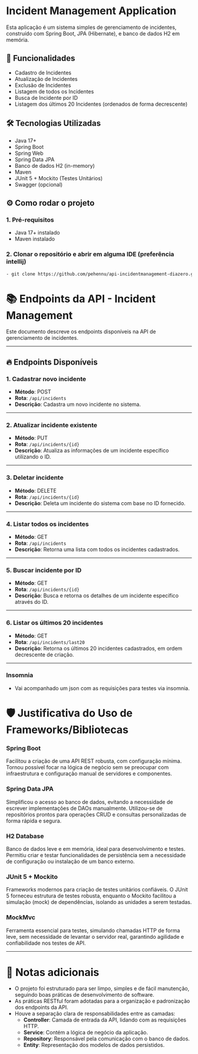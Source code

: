 # Incident Management Application

Esta aplicação é um sistema simples de gerenciamento de incidentes, construído com Spring Boot, JPA (Hibernate), e banco de dados H2 em memória.

## 🚀 Funcionalidades

- Cadastro de Incidentes
- Atualização de Incidentes
- Exclusão de Incidentes
- Listagem de todos os Incidentes
- Busca de Incidente por ID
- Listagem dos últimos 20 Incidentes (ordenados de forma decrescente)

## 🛠️ Tecnologias Utilizadas

- Java 17+
- Spring Boot
- Spring Web
- Spring Data JPA
- Banco de dados H2 (in-memory)
- Maven
- JUnit 5 + Mockito (Testes Unitários)
- Swagger (opcional)

## ⚙️ Como rodar o projeto

### 1. Pré-requisitos
- Java 17+ instalado
- Maven instalado

### 2. Clonar o repositório e abrir em alguma IDE (preferência intellij)

```bash
- git clone https://github.com/pehennu/api-incidentmanagement-diazero.git
```

# 📚 Endpoints da API - Incident Management

Este documento descreve os endpoints disponíveis na API de gerenciamento de incidentes.

---

## 🔥 Endpoints Disponíveis

### 1. Cadastrar novo incidente

- **Método**: POST
- **Rota**: `/api/incidents`
- **Descrição**: Cadastra um novo incidente no sistema.

---

### 2. Atualizar incidente existente

- **Método**: PUT
- **Rota**: `/api/incidents/{id}`
- **Descrição**: Atualiza as informações de um incidente específico utilizando o ID.

---

### 3. Deletar incidente

- **Método**: DELETE
- **Rota**: `/api/incidents/{id}`
- **Descrição**: Deleta um incidente do sistema com base no ID fornecido.

---

### 4. Listar todos os incidentes

- **Método**: GET
- **Rota**: `/api/incidents`
- **Descrição**: Retorna uma lista com todos os incidentes cadastrados.

---

### 5. Buscar incidente por ID

- **Método**: GET
- **Rota**: `/api/incidents/{id}`
- **Descrição**: Busca e retorna os detalhes de um incidente específico através do ID.

---

### 6. Listar os últimos 20 incidentes

- **Método**: GET
- **Rota**: `/api/incidents/last20`
- **Descrição**: Retorna os últimos 20 incidentes cadastrados, em ordem decrescente de criação.

---

### Insomnia
- Vai acompanhado um json com as requisições para testes via insomnia.


# 🛡️ Justificativa do Uso de Frameworks/Bibliotecas

### Spring Boot
Facilitou a criação de uma API REST robusta, com configuração mínima. Tornou possível focar na lógica de negócio sem se preocupar com infraestrutura e configuração manual de servidores e componentes.

### Spring Data JPA
Simplificou o acesso ao banco de dados, evitando a necessidade de escrever implementações de DAOs manualmente. Utilizou-se de repositórios prontos para operações CRUD e consultas personalizadas de forma rápida e segura.

### H2 Database
Banco de dados leve e em memória, ideal para desenvolvimento e testes. Permitiu criar e testar funcionalidades de persistência sem a necessidade de configuração ou instalação de um banco externo.

### JUnit 5 + Mockito
Frameworks modernos para criação de testes unitários confiáveis. O JUnit 5 forneceu estrutura de testes robusta, enquanto o Mockito facilitou a simulação (mock) de dependências, isolando as unidades a serem testadas.

### MockMvc
Ferramenta essencial para testes, simulando chamadas HTTP de forma leve, sem necessidade de levantar o servidor real, garantindo agilidade e confiabilidade nos testes de API.

---

# 🧹 Notas adicionais

- O projeto foi estruturado para ser limpo, simples e de fácil manutenção, seguindo boas práticas de desenvolvimento de software.
- As práticas RESTful foram adotadas para a organização e padronização dos endpoints da API.
- Houve a separação clara de responsabilidades entre as camadas:
    - **Controller**: Camada de entrada da API, lidando com as requisições HTTP.
    - **Service**: Contém a lógica de negócio da aplicação.
    - **Repository**: Responsável pela comunicação com o banco de dados.
    - **Entity**: Representação dos modelos de dados persistidos.


